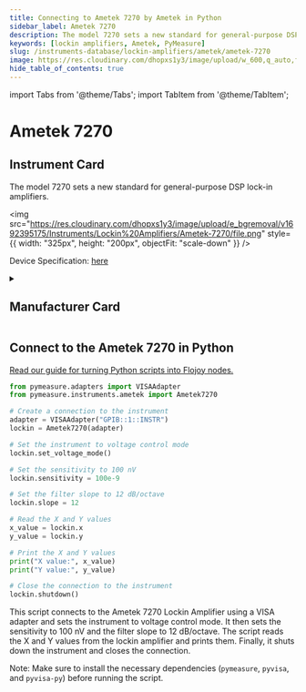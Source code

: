 ```yaml
---
title: Connecting to Ametek 7270 by Ametek in Python
sidebar_label: Ametek 7270
description: The model 7270 sets a new standard for general-purpose DSP lock-in amplifiers.
keywords: [lockin amplifiers, Ametek, PyMeasure]
slug: /instruments-database/lockin-amplifiers/ametek/ametek-7270
image: https://res.cloudinary.com/dhopxs1y3/image/upload/w_600,q_auto,f_auto/e_bgremoval/v1692395175/Instruments/Lockin%20Amplifiers/Ametek-7270/file.jpg
hide_table_of_contents: true
---
```


import Tabs from '@theme/Tabs';
import TabItem from '@theme/TabItem';

# Ametek 7270

## Instrument Card

<div className="flex">

<div>

The model 7270 sets a new standard for general-purpose DSP lock-in amplifiers.

</div>

<img src="https://res.cloudinary.com/dhopxs1y3/image/upload/e_bgremoval/v1692395175/Instruments/Lockin%20Amplifiers/Ametek-7270/file.png" style={{ width: "325px", height: "200px", objectFit: "scale-down" }} />

</div>

<div className="flex text-center">

<p>Device Specification: <a target="\_blank" href="https://www.ameteksi.com/-/media/ameteksi/download_links/documentations/7270/model_7270.pdf">here</a></p>

</div>

<details style={{ marginTop: "15px"}}>
<summary><h2>Manufacturer Card</h2></summary>

<img src="https://res.cloudinary.com/dhopxs1y3/image/upload/v1692806123/Instruments/Vendor%20Logos/Ametek.png" style={{ width: "100%", height: "170px",objectFit: "scale-down" }} />

Since 1930, our talented and diverse workforce has been delivering **differentiated technology solutions** to create strong, sustainable and profitable growth.

<ul>
  <li>Headquarters: US</li>
  <li>Yearly Revenue (millions, USD): 6200.0</li>
  <li>Vendor Website: <a href="https://www.ametek.com/">here</a></li>
</ul>
</details>

## Connect to the Ametek 7270 in Python

[Read our guide for turning Python scripts into Flojoy nodes.](https://docs.flojoy.ai/custom-nodes/creating-custom-node/)
<Tabs>
<TabItem value="PyMeasure" label="PyMeasure">


```python
from pymeasure.adapters import VISAAdapter
from pymeasure.instruments.ametek import Ametek7270

# Create a connection to the instrument
adapter = VISAAdapter("GPIB::1::INSTR")
lockin = Ametek7270(adapter)

# Set the instrument to voltage control mode
lockin.set_voltage_mode()

# Set the sensitivity to 100 nV
lockin.sensitivity = 100e-9

# Set the filter slope to 12 dB/octave
lockin.slope = 12

# Read the X and Y values
x_value = lockin.x
y_value = lockin.y

# Print the X and Y values
print("X value:", x_value)
print("Y value:", y_value)

# Close the connection to the instrument
lockin.shutdown()
```

This script connects to the Ametek 7270 Lockin Amplifier using a VISA adapter and sets the instrument to voltage control mode. It then sets the sensitivity to 100 nV and the filter slope to 12 dB/octave. The script reads the X and Y values from the lockin amplifier and prints them. Finally, it shuts down the instrument and closes the connection.

Note: Make sure to install the necessary dependencies (`pymeasure`, `pyvisa`, and `pyvisa-py`) before running the script.

</TabItem>
</Tabs>